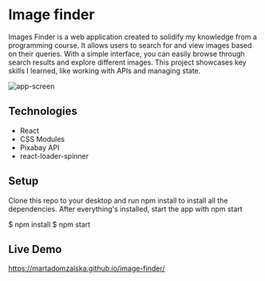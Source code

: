 # Image finder

Images Finder is a web application created to solidify my knowledge from a
programming course. It allows users to search for and view images based on their
queries. With a simple interface, you can easily browse through search results
and explore different images. This project showcases key skills I learned, like
working with APIs and managing state.


![app-screen](https://github.com/user-attachments/assets/2bde6050-a751-4701-9714-7fab1d587910)



## Technologies

- React
- CSS Modules
- Pixabay API
- react-loader-spinner

## Setup

Clone this repo to your desktop and run npm install to install all the
dependencies. After everything's installed, start the app with npm start

$ npm install $ npm start

## Live Demo

https://martadomzalska.github.io/image-finder/
